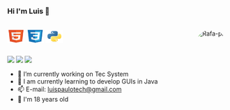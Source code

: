 ### Hi I'm Luis 👋





<div style="display: inline_block"><br>
  <img align="center" alt="Rafa-HTML" height="30" width="40" src="https://raw.githubusercontent.com/devicons/devicon/master/icons/html5/html5-original.svg">
  <img align="center" alt="Rafa-CSS" height="30" width="40" src="https://raw.githubusercontent.com/devicons/devicon/master/icons/css3/css3-original.svg">
  <img align="center" alt="Rafa-Python" height="30" width="40" src="https://raw.githubusercontent.com/devicons/devicon/master/icons/python/python-original.svg">
  
  <img align="right" alt="Rafa-pic" height="150" style="border-radius:50px;" src="https://instagram.fpoa22-1.fna.fbcdn.net/v/t51.2885-15/283701251_276828737926934_4566383232823399894_n.webp?stp=dst-jpg_e35&_nc_ht=instagram.fpoa22-1.fna.fbcdn.net&_nc_cat=102&_nc_ohc=ee78bLx2enUAX_GR18E&edm=ACWDqb8BAAAA&ccb=7-5&ig_cache_key=Mjg0Mzc1MDM1MTY5NTAwMDgzOA%3D%3D.2-ccb7-5&oh=00_AfBx9qpXFup7GsFtVuCy7AgCZoCgVk0aHkXCAkXNqqLxHw&oe=6422E339&_nc_sid=1527a3">
</div>
  
  ##
 
<div> 
  <a href="[https://instagram.com/rafaballerini](https://www.instagram.com/oluis_paulo_/)" target="_blank"><img src="https://img.shields.io/badge/-Instagram-%23E4405F?style=for-the-badge&logo=instagram&logoColor=white" target="_blank"></a>
  <a href = "mailto:luispaulotech@gmail.com"><img src="https://img.shields.io/badge/-Gmail-%23333?style=for-the-badge&logo=gmail&logoColor=white" target="_blank"></a>
  <a href="https://www.linkedin.com/in/luis-paulosp" target="_blank"><img src="https://img.shields.io/badge/-LinkedIn-%230077B5?style=for-the-badge&logo=linkedin&logoColor=white" target="_blank"></a> 
  
</div>



- 🔭 I’m currently working on Tec System
- 🌱 I am currently learning to develop GUIs in Java
- 📫 E-mail: luispaulotech@gmail.com
- 🤗 I'm 18 years old



